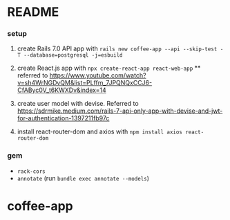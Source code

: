 # README

### setup ###
1. create Rails 7.0 API app with `rails new coffee-app --api --skip-test -T --database=postgresql -j=esbuild`
2. create React.js app with `npx create-react-app react-web-app`
** referred to https://www.youtube.com/watch?v=sh4WrNGDvQM&list=PLffm_7JPQNQxCCJ6-CfAByc0V_t6KWXDv&index=14

3. create user model with devise. Referred to https://sdrmike.medium.com/rails-7-api-only-app-with-devise-and-jwt-for-authentication-1397211fb97c

4. install react-router-dom and axios with `npm install axios react-router-dom`

### gem ###
- `rack-cors`
- `annotate` (run `bundle exec annotate --models`)
# coffee-app
